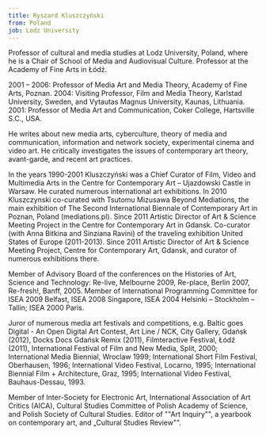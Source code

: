 ```yaml
---
title: Ryszard Kluszczyński
from: Poland
job: Lodz University
---
```


Professor of cultural and media studies at Lodz University, Poland, where he is a Chair of School of Media and Audiovisual Culture. Professor at the Academy of Fine Arts in Łódź.

2001 – 2006: Professor of Media Art and Media Theory, Academy of Fine Arts, Poznan. 2004: Visiting Professor, Film and Media Theory, Karlstad University, Sweden, and Vytautas Magnus University, Kaunas, Lithuania. 2001: Professor of Media Art and Communication, Coker College, Hartsville S.C., USA.

He writes about new media arts, cyberculture, theory of media and communication, information and network society, experimental cinema and video art. He critically investigates the issues of contemporary art theory, avant-garde, and recent art practices.

In the years 1990-2001 Kluszczyński was a Chief Curator of Film, Video and Multimedia Arts in the Centre for Contemporary Art – Ujazdowski Castle in Warsaw. He curated numerous international art exhibitions. In 2010 Kluszczynski co-curated with Tsutomu Mizusawa Beyond Mediations, the main exhibition of The Second International Biennale of Contemporary Art in Poznan, Poland (mediations.pl). Since 2011 Artistic Director of Art & Science Meeting Project in the Centre for Contemporary Art in Gdansk. Co-curator (with Anna Bitkina and Sinziana Ravini) of the traveling exhibition United States of Europe (2011-2013). Since 2011 Artistic Director of Art & Science Meeting Project, Centre for Contemporary Art, Gdansk, and curator of numerous exhibitions there.

Member of Advisory Board of the conferences on the Histories of Art, Science and Technology: Re-live, Melbourne 2009, Re-place, Berlin 2007, Re-fresh!, Banff, 2005. Member of International Programming Committee for ISEA 2009 Belfast, ISEA 2008 Singapore, ISEA 2004 Helsinki – Stockholm – Tallin; ISEA 2000 Paris.

Juror of numerous media art festivals and competitions, e.g. Baltic goes Digital - An Open Digital Art Contest, Art Line / NCK, City Gallery, Gdańsk (2012), Docks Docs Gdańsk Remix (2011), Filmteractive Festival, Łódź (2011), International Festival of Film and New Media, Split, 2000; International Media Biennial, Wroclaw 1999; International Short Film Festival, Oberhausen, 1996; International Video Festival, Locarno, 1995; International Biennial Film + Architecture, Graz, 1995; International Video Festival, Bauhaus-Dessau, 1993.

Member of Inter-Society for Electronic Art, International Association of Art Critics (AICA), Cultural Studies Committee of Polish Academy of Science, and Polish Society of Cultural Studies. Editor of ""Art Inquiry"", a yearbook on contemporary art, and „Cultural Studies Review"".